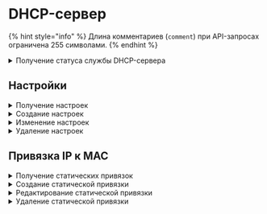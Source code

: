 # DHCP-сервер

{% hint style="info" %}
Длина комментариев (`comment`) при API-запросах ограничена 255 символами.
{% endhint %}

<details>
<summary>Получение статуса службы DHCP-сервера</summary>

```
GET /dhcp_server/status
```

**Ответ на успешный запрос:**

```json5
[
  {
      "name": "string",
      "status": "active" | "activating" | "deactivating" | "failed" | "inactive" | "reloading",
      "msg": ["string"]
  }
]
```

* `name` - название службы;
* `status` - текущее состояние службы;
* `msg` - список строк, подробно описывающих состояние службы;

</details>

## Настройки

<details>
<summary>Получение настроек</summary>

```
GET /dhcp_server/settings
```

**Пример ответа на успешный запрос:**

```json5
[
  {
      "enabled": "boolean",
      "interface": "string",
      "relay": {
          "external_servers": [
              "string"
          ]
      },
      "server": null,
      "id": "string"
    },
  {
      "enabled": "boolean",
      "interface": "string",
      "relay": null,
      "server": {
          "dns": ["string"],
          "domain": "string",
          "gateway": "string",
          "lease_time": "integer",
          "options": [
              {
                  "comment": "string",
                  "enabled": "boolean",
                  "forced": "boolean",
                  "option": "string"
                }
            ],
          "ranges": [ "string" ],
          "routes": [ {
                  "destination": "string",
                  "gateway": "string"
                } ],
          "tftp_filename": "string",
          "tftp_server": "string",
          "wins": [ "string" ],
          "wpad_enabled": "boolean"
        },
      "id": "string"
    },
    ...
]
```

* `id` - идентификатор настройки;
* `enabled` - включена или выключена настройка;
* `interface` - интерфейс Ideco NGFW;
* `relay` - режим работы (если активен `server`, должен быть `null`);
  * `external_servers` - IP-адрес внешнего DHCP-сервера;
* `server` - режим работы (если активен `relay`, должен быть `null`)
  * `dns` - поля DNS-1 и DNS-2 в веб-интерфейсе. Если не задано значение в поле DNS-1 или DNS-2, то DNS-сервером для всех сетевых устройств локальной сети будет являться Ideco NGFW;
  * `domain` - DNS-суффикс;
  * `gateway` - шлюз для направления трафика по умолчанию. Если поле не заполнено, шлюзом будет выступать IP-адрес выбранного интерфейса;
  * `lease_time` - время аренды (в минутах);
  * `options` - опции dnsmasq (`comment` - комментарий, может быть пустым; `enabled` - включена или отключена опция; `forced` - принудительная отправка опции клиенту; `option` - значение опции);
  * `ranges` - диапазон IP-адресов для выдачи;
  * `routes` - статические маршруты (`destination` - хост, `gateway` - шлюз);
  * `tftp_filename` - имя файла для загрузки по TFTP;
  * `tftp_server` - IP-адрес TFTP-сервера для настройки загрузки образа по сети;
  * `wins` - IP-адрес WINS-сервера;
  * `wpad_enabled` - включение протокола автоматической настройки прокси. Для работы WPAD необходимо разрешить прямые подключения к прокси.

</details>

<details>
<summary>Создание настроек</summary>

```
POST /dhcp_server/settings
```

**Json-тело запроса для режима сервера:**

```json5
{
      "enabled": "boolean",
      "interface": "string",
      "relay": null,
      "server": {
          "dns": ["string"],
          "domain": "string",
          "gateway": "string",
          "lease_time": "integer",
          "options": [
              {
                  "comment": "string",
                  "enabled": "boolean",
                  "forced": "boolean",
                  "option": "string"
              }
          ],
          "ranges": [ "string" ],
          "routes": [ {
                  "destination": "string",
                  "gateway": "string"
              } ],
          "tftp_filename": "string",
          "tftp_server": "string",
          "wins": [ "string" ],
          "wpad_enabled": "boolean"
      }
  }
```

**Json-тело запроса для режима релея:**

```json5
{
    "enabled": "boolean",
    "interface": "string",
    "relay": {
        "external_servers": [
            "string"
        ]
    },
    "server": null
  }
```

**Ответ на успешный запрос:**

```json5
{
    "id": "string"
}
```

</details>

<details>
<summary>Изменение настроек</summary>

```
PATCH /dhcp_server/settings/<id настройки>
```

**Json-тело запроса - все или некоторые поля для создания настроек, например:**

```json5
{
    "relay": {
        "external_servers": [
            "string"
        ]
    }
  }
```

**Ответ на успешный запрос:** 200 OK

</details>

<details>
<summary>Удаление настроек</summary>

```
DELETE /dhcp_server/settings/<id настройки>
```

**Ответ на успешный запрос:** 200 OK

</details>

## Привязка IP к MAC

<details>
<summary>Получение статических привязок</summary>

```
GET /dhcp_server/static_leases
```

**Пример ответа на успешный запрос:**

```json5
[
  {
      "comment": "",
      "enabled": true,
      "ip_address": "192.168.0.40",
      "mac": "50:46:5d:6e:8c:20",
      "id": "3e4827dd-5e0c-4932-98b1-fa2d9826b0ce"
  },
  ...
]
```

</details>

<details>
<summary>Создание статической привязки</summary>

```
POST /dhcp_server/static_leases
```

**Json-тело запроса:**

```json5
{
    "comment": "string",
    "enabled": "boolean",
    "ip_address": "string",
    "mac": "string"
  }
```

Будьте внимательны при согласовании настроек клиентских устройств и DHCP-сервера на Ideco NGFW. Некоторые устройства предоставляют MAC-адрес с разделенными с помощью дефиса октетами (01-02-03-04-05-06). В настройках Ideco NGFW октеты MAC-адреса разделяются только двоеточиями (01:02:03:04:05:06).

**Ответ на успешный запрос:**

```json5
{
  "id": "string"
}
```

</details>

<details>
<summary>Редактирование статической привязки</summary>

```
PATCH /dhcp_server/static_leases/<id статической привязки>
```

**Json-тело запроса (все или некоторые поля):**

```json5
{
    "comment": "string",
    "enabled": "boolean",
    "ip_address": "string",
    "mac": "string"
  }
```

**Ответ на успешный запрос:** 200 OK

</details>

<details>
<summary>Удаление статической привязки</summary>

```
DELETE /dhcp_server/static_leases/<id статической привязки>
```

**Ответ на успешный запрос:** 200 OK

</details>